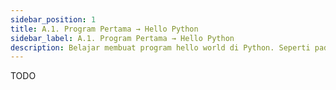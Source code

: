 ```yaml
---
sidebar_position: 1
title: A.1. Program Pertama → Hello Python
sidebar_label: A.1. Program Pertama → Hello Python
description: Belajar membuat program hello world di Python. Seperti pada umumnya bahasa pemrograman, belajar membuat program pasti diawali dengan aplikasi Hello World, dan pada chapter ini kita akan melakukannya. Kita akan buat program bernama hello python menggunakan pemrograman Python.
---
```


TODO